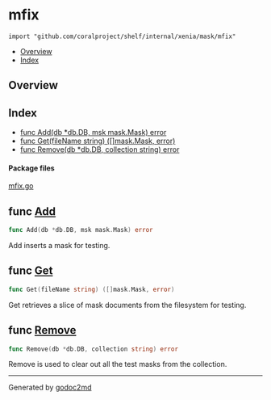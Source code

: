 

# mfix
`import "github.com/coralproject/shelf/internal/xenia/mask/mfix"`

* [Overview](#pkg-overview)
* [Index](#pkg-index)

## <a name="pkg-overview">Overview</a>



## <a name="pkg-index">Index</a>
* [func Add(db *db.DB, msk mask.Mask) error](#Add)
* [func Get(fileName string) ([]mask.Mask, error)](#Get)
* [func Remove(db *db.DB, collection string) error](#Remove)


#### <a name="pkg-files">Package files</a>
[mfix.go](/src/github.com/coralproject/shelf/internal/xenia/mask/mfix/mfix.go) 





## <a name="Add">func</a> [Add](/src/target/mfix.go?s=830:870#L31)
``` go
func Add(db *db.DB, msk mask.Mask) error
```
Add inserts a mask for testing.



## <a name="Get">func</a> [Get](/src/target/mfix.go?s=519:565#L13)
``` go
func Get(fileName string) ([]mask.Mask, error)
```
Get retrieves a slice of mask documents from the filesystem for testing.



## <a name="Remove">func</a> [Remove](/src/target/mfix.go?s=1198:1245#L46)
``` go
func Remove(db *db.DB, collection string) error
```
Remove is used to clear out all the test masks from the collection.








- - -
Generated by [godoc2md](http://godoc.org/github.com/davecheney/godoc2md)
